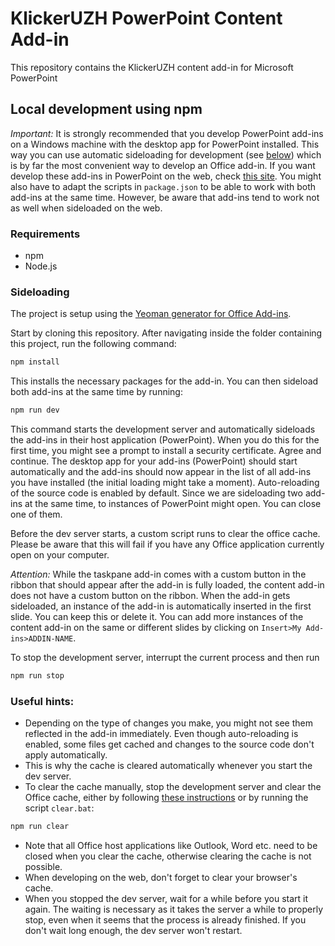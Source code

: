 # KlickerUZH PowerPoint Content Add-in

This repository contains the KlickerUZH content add-in for Microsoft PowerPoint

## Local development using npm

_Important:_
It is strongly recommended that you develop PowerPoint add-ins on a Windows machine with the desktop app for PowerPoint installed. This way you can use automatic sideloading for development (see [below](#sideloading)) which is by far the most convenient way to develop an Office add-in. If you want develop these add-ins in PowerPoint on the web, check [this site](https://learn.microsoft.com/en-us/office/dev/add-ins/testing/sideload-office-add-ins-for-testing#sideload-a-yeoman-created-add-in-to-office-on-the-web). You might also have to adapt the scripts in `package.json` to be able to work with both add-ins at the same time. However, be aware that add-ins tend to work not as well when sideloaded on the web.

### Requirements

- npm
- Node.js

### Sideloading

The project is setup using the [Yeoman generator for Office Add-ins](https://github.com/OfficeDev/generator-office).

Start by cloning this repository. After navigating inside the folder containing this project, run the following command:

```sh
npm install
```

This installs the necessary packages for the add-in. You can then sideload both add-ins at the same time by running:

```sh
npm run dev
```

This command starts the development server and automatically sideloads the add-ins in their host application (PowerPoint). When you do this for the first time, you might see a prompt to install a security certificate. Agree and continue. The desktop app for your add-ins (PowerPoint) should start automatically and the add-ins should now appear in the list of all add-ins you have installed (the initial loading might take a moment). Auto-reloading of the source code is enabled by default. Since we are sideloading two add-ins at the same time, to instances of PowerPoint might open. You can close one of them.

Before the dev server starts, a custom script runs to clear the office cache. Please be aware that this will fail if you have any Office application currently open on your computer.

_Attention:_ While the taskpane add-in comes with a custom button in the ribbon that should appear after the add-in is fully loaded, the content add-in does not have a custom button on the ribbon. When the add-in gets sideloaded, an instance of the add-in is automatically inserted in the first slide. You can keep this or delete it. You can add more instances of the content add-in on the same or different slides by clicking on `Insert>My Add-ins>ADDIN-NAME`.

To stop the development server, interrupt the current process and then run

```sh
npm run stop
```

### Useful hints:

- Depending on the type of changes you make, you might not see them reflected in the add-in immediately. Even though auto-reloading is enabled, some files get cached and changes to the source code don't apply automatically.
- This is why the cache is cleared automatically whenever you start the dev server.
- To clear the cache manually, stop the development server and clear the Office cache, either by following [these instructions](https://docs.microsoft.com/en-us/office/dev/add-ins/testing/clear-cache) or by running the script `clear.bat`:

```sh
npm run clear
```

- Note that all Office host applications like Outlook, Word etc. need to be closed when you clear the cache, otherwise clearing the cache is not possible.
- When developing on the web, don't forget to clear your browser's cache.
- When you stopped the dev server, wait for a while before you start it again. The waiting is necessary as it takes the server a while to properly stop, even when it seems that the process is already finished. If you don't wait long enough, the dev server won't restart.
